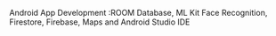 Android App Development :ROOM Database, ML Kit Face Recognition, Firestore, Firebase, Maps and Android Studio IDE



